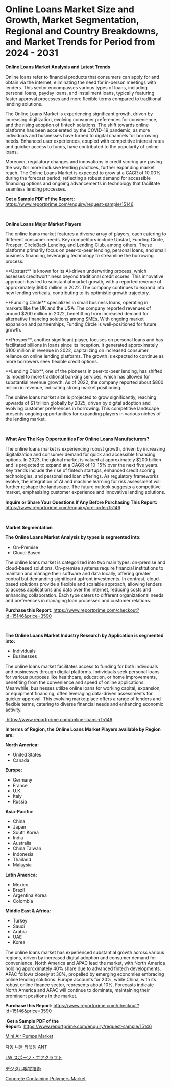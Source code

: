 <p><h1>Online Loans Market Size and Growth, Market Segmentation, Regional and Country Breakdowns, and Market Trends for Period from 2024 -  2031</h1></p><p><strong>Online Loans Market Analysis and Latest Trends</strong></p>
<p><p>Online loans refer to financial products that consumers can apply for and obtain via the internet, eliminating the need for in-person meetings with lenders. This sector encompasses various types of loans, including personal loans, payday loans, and installment loans, typically featuring faster approval processes and more flexible terms compared to traditional lending solutions.</p><p>The Online Loans Market is experiencing significant growth, driven by increasing digitization, evolving consumer preferences for convenience, and the rising adoption of fintech solutions. The shift towards online platforms has been accelerated by the COVID-19 pandemic, as more individuals and businesses have turned to digital channels for borrowing needs. Enhanced user experiences, coupled with competitive interest rates and quicker access to funds, have contributed to the popularity of online loans.</p><p>Moreover, regulatory changes and innovations in credit scoring are paving the way for more inclusive lending practices, further expanding market reach. The Online Loans Market is expected to grow at a CAGR of 10.00% during the forecast period, reflecting a robust demand for accessible financing options and ongoing advancements in technology that facilitate seamless lending processes.</p></p>
<p><strong>Get a Sample PDF of the Report:&nbsp;</strong> <a href="https://www.reportprime.com/enquiry/request-sample/15146">https://www.reportprime.com/enquiry/request-sample/15146</a></p>
<p>&nbsp;</p>
<p><strong>Online Loans Major Market Players</strong></p>
<p><p>The online loans market features a diverse array of players, each catering to different consumer needs. Key competitors include Upstart, Funding Circle, Prosper, CircleBack Lending, and Lending Club, among others. These platforms primarily focus on peer-to-peer lending, personal loans, and small business financing, leveraging technology to streamline the borrowing process.</p><p>**Upstart** is known for its AI-driven underwriting process, which assesses creditworthiness beyond traditional credit scores. This innovative approach has led to substantial market growth, with a reported revenue of approximately $600 million in 2022. The company continues to expand into new lending verticals, contributing to its optimistic growth trajectory.</p><p>**Funding Circle** specializes in small business loans, operating in markets like the UK and the USA. The company reported revenues of around $200 million in 2022, benefitting from increased demand for alternative financing solutions among SMEs. With ongoing market expansion and partnerships, Funding Circle is well-positioned for future growth.</p><p>**Prosper**, another significant player, focuses on personal loans and has facilitated billions in loans since its inception. It generated approximately $100 million in revenue in 2022, capitalizing on increased consumer reliance on online lending platforms. The growth is expected to continue as more borrowers seek flexible credit options.</p><p>**Lending Club**, one of the pioneers in peer-to-peer lending, has shifted its model to more traditional banking services, which has allowed for substantial revenue growth. As of 2022, the company reported about $800 million in revenue, indicating strong market positioning.</p><p>The online loans market size is projected to grow significantly, reaching upwards of $1 trillion globally by 2025, driven by digital adoption and evolving customer preferences in borrowing. This competitive landscape presents ongoing opportunities for expanding players in various niches of the lending market.</p></p>
<p>&nbsp;</p>
<p><strong>What Are The Key Opportunities For Online Loans Manufacturers?</strong></p>
<p><p>The online loans market is experiencing robust growth, driven by increasing digitalization and consumer demand for quick and accessible financing options. In 2023, the global market is valued at approximately $200 billion and is projected to expand at a CAGR of 10-15% over the next five years. Key trends include the rise of fintech startups, enhanced credit scoring technologies, and personalized loan offerings. As regulatory frameworks evolve, the integration of AI and machine learning for risk assessment will further reshape the landscape. The future outlook suggests a competitive market, emphasizing customer experience and innovative lending solutions.</p></p>
<p><strong>Inquire or Share Your Questions If Any Before Purchasing This Report:</strong> <a href="https://www.reportprime.com/enquiry/pre-order/15146">https://www.reportprime.com/enquiry/pre-order/15146</a></p>
<p>&nbsp;</p>
<p><strong>Market Segmentation</strong></p>
<p><strong>The Online Loans Market Analysis by types is segmented into:</strong></p>
<p><ul><li>On-Premise</li><li>Cloud-Based</li></ul></p>
<p><p>The online loans market is categorized into two main types: on-premise and cloud-based solutions. On-premise systems require financial institutions to maintain and manage their software and data locally, offering greater control but demanding significant upfront investments. In contrast, cloud-based solutions provide a flexible and scalable approach, allowing lenders to access applications and data over the internet, reducing costs and enhancing collaboration. Each type caters to different organizational needs and preferences in managing loan processes and customer relations.</p></p>
<p><strong>Purchase this Report:&nbsp;</strong><a href="https://www.reportprime.com/checkout?id=15146&price=3590">https://www.reportprime.com/checkout?id=15146&price=3590</a></p>
<p>&nbsp;</p>
<p><strong>The Online Loans Market Industry Research by Application is segmented into:</strong></p>
<p><ul><li>Individuals</li><li>Businesses</li></ul></p>
<p><p>The online loans market facilitates access to funding for both individuals and businesses through digital platforms. Individuals seek personal loans for various purposes like healthcare, education, or home improvements, benefiting from the convenience and speed of online applications. Meanwhile, businesses utilize online loans for working capital, expansion, or equipment financing, often leveraging data-driven assessments for quicker approval. This evolving marketplace offers a range of lenders and flexible terms, catering to diverse financial needs and enhancing economic activity.</p></p>
<p><a href="https://www.reportprime.com/online-loans-r15146">&nbsp;https://www.reportprime.com/online-loans-r15146</a></p>
<p><strong>In terms of Region, the Online Loans Market Players available by Region are:</strong></p>
<p>
    <p> <strong> North America: </strong>
        <ul>
            <li>United States</li>
            <li>Canada</li>
        </ul>
        </p> 
    <p> <strong> Europe: </strong>
        <ul>
            <li>Germany</li>
            <li>France</li>
            <li>U.K.</li>
            <li>Italy</li>
            <li>Russia</li>
        </ul>
        </p> 
    <p> <strong> Asia-Pacific: </strong>
        <ul>
            <li>China</li>
            <li>Japan</li>
            <li>South Korea</li>
            <li>India</li>
            <li>Australia</li>
            <li>China Taiwan</li>
            <li>Indonesia</li>
            <li>Thailand</li>
            <li>Malaysia</li>
        </ul>
        </p> 
    <p> <strong> Latin America: </strong>
        <ul>
            <li>Mexico</li>
            <li>Brazil</li>
            <li>Argentina Korea</li>
            <li>Colombia</li>
        </ul>
        </p> 
    <p> <strong> Middle East & Africa: </strong>
        <ul>
            <li>Turkey</li>
            <li>Saudi</li>
            <li>Arabia</li>
            <li>UAE</li>
            <li>Korea</li>
        </ul>
    </p>
    </p>
<p><p>The online loans market has experienced substantial growth across various regions, driven by increased digital adoption and consumer demand for convenience. North America and APAC lead the market, with North America holding approximately 40% share due to advanced fintech developments. APAC follows closely at 30%, propelled by emerging economies embracing online lending solutions. Europe accounts for 20%, while China, with its robust online finance sector, represents about 10%. Forecasts indicate North America and APAC will continue to dominate, maintaining their prominent positions in the market.</p></p>
<p><strong>Purchase this Report: </strong><a href="https://www.reportprime.com/checkout?id=15146&price=3590">https://www.reportprime.com/checkout?id=15146&price=3590</a></p>
<p>&nbsp;<strong>Get a Sample PDF of the Report:&nbsp;&nbsp;</strong><a href="https://www.reportprime.com/enquiry/request-sample/15146">https://www.reportprime.com/enquiry/request-sample/15146</a></p>
<p><strong></strong></p>
<p><p><a href="https://www.linkedin.com/pulse/driving-factors-behind-mini-air-pumps-market-trends-applications-qtgge?trackingId=Kj0ym6pfQC2NmVHw8P9t6Q%3D%3D">Mini Air Pumps Market</a></p><p><a href="https://medium.com/@brendanmata77/%EC%84%B8%EA%B3%84-automated-needle-targetingant-market-%EC%9D%80-2024%EC%97%90%EC%84%9C-2031%EB%A1%9C-%EC%97%B0%ED%8F%89%EA%B7%A0-%EC%A6%9D%EA%B0%80%EC%9C%A8%EC%9D%84-%EB%B3%B4%EC%9D%BC-%EA%B2%83%EC%9C%BC%EB%A1%9C-%EC%98%88%EC%83%81%EB%90%A9%EB%8B%88%EB%8B%A4-68158b1e8dd6">자동 니들 타겟팅 ANT</a></p><p><a href="https://medium.com/@mares423/lw-sport-aircraft-market-%E3%81%AE%E3%82%B0%E3%83%AD%E3%83%BC%E3%83%90%E3%83%AB%E5%B8%82%E5%A0%B4%E6%A6%82%E8%A6%81%E3%81%AF-%E4%B8%96%E7%95%8C%E3%81%8A%E3%82%88%E3%81%B3%E4%B8%BB%E8%A6%81%E5%B8%82%E5%A0%B4%E3%81%AB%E3%81%8A%E3%81%91%E3%82%8B%E6%A5%AD%E7%95%8C%E3%81%AB%E5%BD%B1%E9%9F%BF%E3%82%92%E4%B8%8E%E3%81%88%E3%82%8B%E4%B8%BB%E8%A6%81%E3%81%AA%E3%83%88%E3%83%AC%E3%83%B3%E3%83%89%E3%81%AB%E3%81%A4%E3%81%84%E3%81%A6-%E7%8B%AC%E8%87%AA%E3%81%AE%E8%A6%96%E7%82%B9%E3%82%92%E6%8F%90%E4%BE%9B%E3%81%97%E3%81%BE%E3%81%99-613b99747e3e">LW スポーツ・エアクラフト</a></p><p><a href="https://medium.com/@mares423/%E3%83%87%E3%82%B8%E3%82%BF%E3%83%AB%E5%97%85%E8%A6%9A%E6%8A%80%E8%A1%93%E5%B8%82%E5%A0%B4%E3%81%AE%E8%A6%8F%E6%A8%A1%E3%81%A8%E3%82%B7%E3%82%A7%E3%82%A2%E5%88%86%E6%9E%90-%E6%88%90%E9%95%B7%E3%83%88%E3%83%AC%E3%83%B3%E3%83%89%E3%81%A8%E4%BA%88%E6%B8%AC-2024%E5%B9%B4-2031%E5%B9%B4-b435eba0487b">デジタル嗅覚技術</a></p><p><a href="https://medium.com/@nathan.skinner8798456/the-concrete-containing-polymers-market-prioritizes-cost-control-and-efficiency-enhancement-fe0294634f4c">Concrete Containing Polymers Market</a></p></p>
